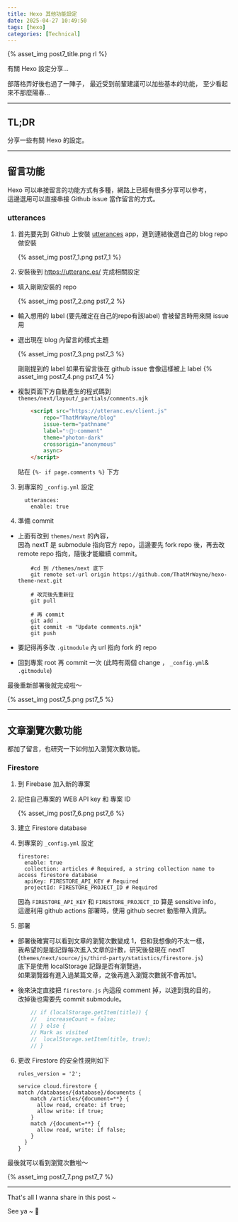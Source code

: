 ```yaml
---
title: Hexo 其他功能設定
date: 2025-04-27 10:49:50
tags: [hexo]
categories: [Technical]
---
```


{% asset_img post7_title.png rl %}

有關 Hexo 設定分享...


<!-- more -->

部落格弄好後也過了一陣子，
最近受到前輩建議可以加些基本的功能，
至少看起來不那麼陽春...

---

## TL;DR
分享一些有關 Hexo 的設定。

---

## 留言功能

Hexo 可以串接留言的功能方式有多種，網路上已經有很多分享可以參考，  
這邊選用可以直接串接 Github issue 當作留言的方式。

### utterances

1. 首先要先到 Github 上安裝 [utterances](https://github.com/apps/utterances) app，進到連結後選自己的 blog repo 做安裝

    {% asset_img post7_1.png pst7_1 %}

2. 安裝後到 https://utteranc.es/ 完成相關設定

  - 填入剛剛安裝的 repo

    {% asset_img post7_2.png pst7_2 %}

  - 輸入想用的 label (要先確定在自己的repo有該label) 會被留言時用來開 issue 用
  - 選出現在 blog 內留言的樣式主題

    {% asset_img post7_3.png pst7_3 %}

    剛剛提到的 label 如果有留言後在 github issue 會像這樣被上 label
    {% asset_img post7_4.png pst7_4 %}

  - 複製頁面下方自動產生的程式碼到 `themes/next/layout/_partials/comments.njk`
    ```html
        <script src="https://utteranc.es/client.js"
            repo="ThatMrWayne/blog"
            issue-term="pathname"
            label="✨💬✨comment"
            theme="photon-dark"
            crossorigin="anonymous"
            async>
        </script>
    ```
    貼在 `{%- if page.comments %}` 下方

3. 到專案的 `_config.yml` 設定

    ```
      utterances:
        enable: true
    ```

4. 準備 commit

- 上面有改到 `themes/next` 的內容，  
  因為 nextT 是 submodule 指向官方 repo，這邊要先 fork repo 後，再去改 remote repo 指向，隨後才能繼續 commit。

    ```shell
        #cd 到 /themes/next 底下
        git remote set-url origin https://github.com/ThatMrWayne/hexo-theme-next.git

        # 改完後先重新拉
        git pull

        # 再 commit
        git add .
        git commit -m "Update comments.njk"
        git push
    ```

- 要記得再多改 `.gitmodule` 內 url 指向 fork 的 repo

- 回到專案 root 再 commit 一次 (此時有兩個 change ， `_config.yml`& `.gitmodule`)

最後重新部署後就完成啦～

{% asset_img post7_5.png pst7_5 %}


---

## 文章瀏覽次數功能

都加了留言，也研究一下如何加入瀏覽次數功能。

### Firestore

1. 到 Firebase 加入新的專案

2. 記住自己專案的 WEB API key 和 專案 ID

    {% asset_img post7_6.png pst7_6 %}

3. 建立 Firestore database

4. 到專案的 `_config.yml` 設定

    ```
    firestore:
      enable: true
      collection: articles # Required, a string collection name to access firestore database
      apiKey: FIRESTORE_API_KEY # Required
      projectId: FIRESTORE_PROJECT_ID # Required
    ```

    因為 `FIRESTORE_API_KEY` 和 `FIRESTORE_PROJECT_ID` 算是 sensitive info，  
    這邊利用 github actions 部署時，使用 github secret 動態帶入資訊。

5. 部署

- 部署後確實可以看到文章的瀏覽次數變成 1，但和我想像的不太一樣，  
  我希望的是能記錄每次進入文章的計數，研究後發現在 nextT  
  (`themes/next/source/js/third-party/statistics/firestore.js`)   
  底下是使用 localStorage 記錄是否有瀏覽過，  
  如果瀏覽器有進入過某篇文章，之後再進入瀏覽次數就不會再加1。

- 後來決定直接把 `firestore.js` 內這段 comment 掉，以達到我的目的，   
  改掉後也需要先 commit submodule。
    ```javascript
        // if (localStorage.getItem(title)) {
        //   increaseCount = false;
        // } else {
        // Mark as visited
        //  localStorage.setItem(title, true);
        // }
    ```

6. 更改 Firestore 的安全性規則如下
    ```
    rules_version = '2';

    service cloud.firestore {
    match /databases/{database}/documents {
        match /articles/{document=**} {
          allow read, create: if true;
          allow write: if true;
        }
        match /{document=**} {
          allow read, write: if false;
        }
      }
    }
    ```

最後就可以看到瀏覽次數啦～

  {% asset_img post7_7.png pst7_7 %}


----

That's all I wanna share in this post ~

See ya ~ 👋
